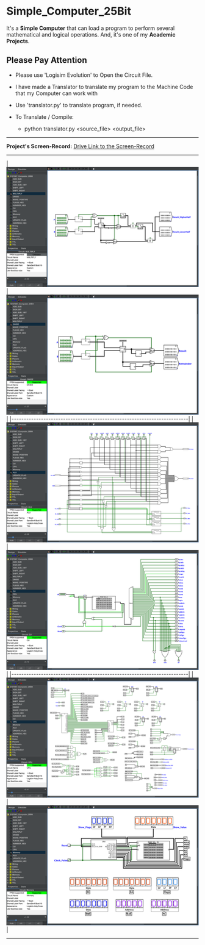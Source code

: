 # Simple_Computer_25Bit

It's a **Simple Computer** that can load a program to perform several mathematical and logical operations. And, it's one of my **Academic Projects**.

## Please Pay Attention

- Please use 'Logisim Evolution' to Open the Circuit File.

- I have made a Translator to translate my program to the Machine Code that my Computer can work with

- Use 'translator.py' to translate program, if needed.

- To Translate / Compile:
  - python translator.py <source_file> <output_file>

---

**Project's Screen-Record:** [Drive Link to the Screen-Record](https://drive.google.com/file/d/1iLuADe-lf7iD0OSO_f_PVGhQZaHBNhHF/view?usp=sharing)

---

|![ALU](./Screenshots/Multiply.png)  | ![ALU](./Screenshots/Divide.png)  | 
|------------------------------------------------------------------------|
|![ALU](./Screenshots/ALU.png)       | ![ALU](./Screenshots/CU.png)      |
|------------------------------------------------------------------------|
|![ALU](./Screenshots/CPU.png)       | ![ALU](./Screenshots/Memory.png)  |

---
